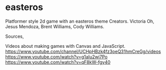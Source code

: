 # easteros
Platformer style 2d game with an easteros theme
Creators. Victoria Oh, Jesus Mendoza, Brent Williams, Cody Williams.

Sources,

Videos about making games with Canvas and JavaScript.
https://www.youtube.com/channel/UCHpHBzk4fz3oeQ31hmCreGg/videos
https://www.youtube.com/watch?v=g1aIu2wi7Po
https://www.youtube.com/watch?v=qF8kW-fgy40
